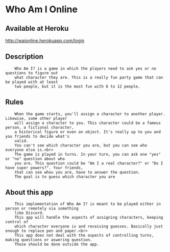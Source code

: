 # Who Am I Online

## Available at Heroku
http://waionline.herokuapp.com/login

## Description</h3>

        Who Am I? is a game in which the players need to ask yes or no questions to figure out
        what character they are. This is a really fun party game that can be played with at least
        two people, but it is the most fun with 6 to 12 people.

## Rules

        When the game starts, you'll assign a character to another player. Likewise, some other player
        will assign a character to you. This character could be a famous person, a fictional character,
        a historical figure or even an object. It's really up to you and you friends to decide what's
        valid.
        You can't see which character you are, but you can see who everyone else is.<br>
        The game is played in turns. In your turn, you can ask one "yes" or "no" question about who
        you are. This question could be "Am I a real character?" or "Do I have super powers?". Your friends,
        that can see whou you are, have to answer the question.
        The goal is to guess which character you are
      
## About this app
        
        This implementation of Who Am I? is meant to be played either in person or remotely via something
        like Discord.
        This app will handle the aspects of assigning characters, keeping control of
        which character everyone is and receiving guesses. Basically just enough to replace pen and paper.<br>
        This app does not deal with the aspects of controlling turns, making questions or aswering question.
        Those should be done outside the app. 
